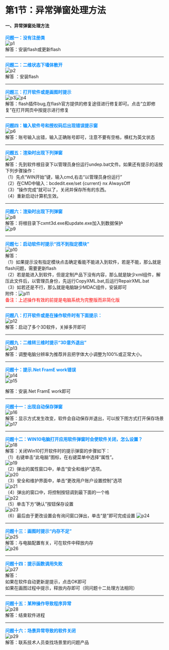 # 第1节：异常弹窗处理方法  
#### 一、异常弹窗处理方法
**<span id="w1"><font color=#008cff>问题一：没有注册类</font></span>**    
![p1](.\img\p1.png)    
解答：安装flash或更新flash    
****
**<span id="w2"><font color=#008cff>问题二：二维状态下墙体散开</font></span>**    
![p2](.\img\p2.png)    
解答 ：安装flash  
****
**<span id="w3"><font color=#008cff>问题三：打开软件或是画图时提示</font></span>**    
![p3](.\img\p3.png)![p4](.\img\p4.png)    
解答：flash插件bug,在flash官方提供的修复途径进行修复即可。点击“立即修复”在打开网页中按提示进行修复    
****
**<span id="w4"><font color=#008cff>问题四：输入软件号和授权码后出现错误提示窗</font></span>**    
![p6](.\img\p6.png)    
解答：账号输入出错，输入正确账号即可，注意不要有空格，横杠为英文状态   

****
**<span id="w5"><font color=#008cff>问题五：渲染时出现下列弹窗</font></span>**   
![p7](.\img\p7.png)   
解答：先到软件根目录下以管理员身份运行undep.bat文件。如果还有提示的话按下列步骤操作：   
      （1）先点“WIN开始”键，输入cmd,右击“以管理员身份运行”   
      （2）在CMD中输入：bcdedit.exe/set {current} nx AlwaysOff   
      （3）“操作完成”就可以了，关闭并保存所有的东西。   
      （4）重新启动计算机生效。   
****  
**<span id="w6"><font color=#008cff>问题六：渲染时出现下列弹窗</font></span>**    
![p8](.\img\p8.png)      
解答：将根目录下cxmt3d.exe和update.exe加入到数据保护   
![p9](.\img\p9.png)   
****  
**<span id="w7"><font color=#008cff>问题七：启动软件时提示“找不到指定模块”</font></span>**   
![p10](.\img\p10.png)   
解答：  
        （1）如果提示没有指定模块点击确定看能不能进入到软件，若是不能，那么就是flash问题，需要更新flash    
        （2）若是能进入到软件，但是定制产品下没有内容，那么就是缺少xml组件，解压此文件后，以管理员身份，先运行CopyXML.bat,后运行RepairXML.bat    
        （3）如若还是不行，那么就是电脑缺少MDAC组件，安装即可  
附件：![p11](.\img\p11.png)  
<font color=red>备注：上述操作有效的前提是电脑系统为完整版而非简化版</font>  
****
**<span id="w8"><font color=#008cff>问题八：打开软件或是在操作软件时有下面提示：</font></span>**  
![p12](.\img\p12.png)  
 解答：启动了多个3D软件，关掉多开即可   
****
**<span id="w9"><font color=#008cff> 问题九：二维转三维时提示“3D意外退出”</font></span>**   
![p13](.\img\p13.png)  
解答：调整电脑分辨率为推荐并且把字体大小调整为100%或正常大小。  
****
**<span id="w10"><font color=#008cff>问题十：提示.Net FramE work错误</font></span>**  
![p14](.\img\p14.png)  
![p15](.\img\p15.png)    

解答：安装.Net FramE work即可
****
**<span id="w11"><font color=#008cff>问题十一：出现自动保存弹窗</font></span>**   
![p16](.\img\p16.png)  
解答：显示方式发生改变，软件会自动保存并退出，可以按下图方式打开保存场景  
![p17](.\img\p17.png)  
****
 **<span id="w12"><font color=#008cff>问题十二：WIN10电脑打开应用软件弹窗时会使软件关闭，怎么设置？</font></span>**   
![p18](.\img\p18.png)     
解答：关闭Win10打开软件时的提示弹窗的步骤如下：    
（1）右键单击“此电脑”图标，在右键菜单中选择“属性”。  
![p19](.\img\p19.png)  
（2）弹出的属性窗口中，单击“安全和维护”选项。  
![p20](.\img\p20.png)  
（3）安全和维护界面中，单击“更改用户账户设置控制”选项  
![p21](.\img\p21.png)  
（4）弹出的窗口中，将控制按钮调到最下面的一个格  
![p22](.\img\p22.png)  
（5）单击下方“确认”按钮保存设置  
![p23](.\img\p23.png)  
（6）最后由于更改设置会有询问窗口弹出，单击“是”即可完成设置 
![p24](.\img\p24.png)  
****
**<span id="w13"><font color=#008cff>问题十三：画图时提示“内存不足”</font></span>**  
![p25](.\img\p25.png)    
解答：与电脑配置有关，可在软件中释放内存  
![p26](.\img\p26.png)  
****
**<span id="w14"><font color=#008cff>问题十四：提示函数调用失败</font></span>**    
![p27](.\img\p27.png)      
解答：  
        如果在软件自动更新是提示，点击OK即可   
        如果在画图过程中提示，释放内存即可（同问题十二处理方法相同）   
****
**<span id="w15"><font color=#008cff>问题十五：某种操作导致程序异常</font></span>**   
![p28](.\img\p28.png)     
解答：结束软件进程   
**** 
**<span id="w16"><font color=#008cff>问题十六：场景异常导致的软件关闭</font></span>**   
![p29](.\img\p29.png)     
解答：联系技术人员查找场景里的问题产品   

